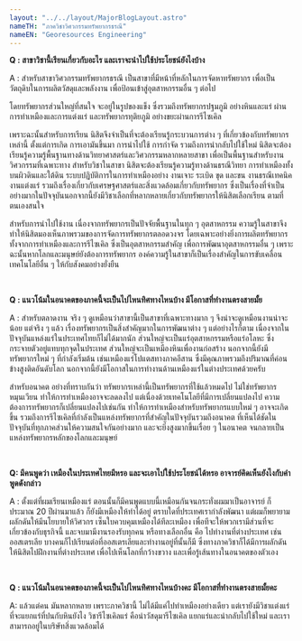 ```yaml
---
layout: "../../layout/MajorBlogLayout.astro"
nameTH: "ภาควิชาวิศวกรรมทรัพยากรธรณี"
nameEN: "Georesources Engineering"
---
```



**Q : สาขาวิชานี้เรียนเกี่ยวกับอะไร และเราจะนำไปใช้ประโยชน์ยังไงบ้าง**

A :  สำหรับสาขาวิศวกรรมทรัพยากรธรณี เป็นสาขาที่มีหน้าที่หลักในการจัดหาทรัพยากร เพื่อเป็นวัตถุดิบในการผลิตวัสดุและพลังงาน เพื่อป้อนเข้าสู่อุตสาหกรรมอื่น ๆ ต่อไป

โดยทรัพยากรส่วนใหญ่ที่สนใจ จะอยู่ในรูปของแข็ง ซึ่งรวมถึงทรัพยากรปฐมภูมิ อย่างหินและแร่ ผ่านการทำเหมืองและการแต่งแร่ และทรัพยากรทุติยภูมิ อย่างขยะผ่านการรีไซเคิล

เพราะฉะนั้นสำหรับการเรียน นิสิตจึงจำเป็นที่จะต้องเรียนรู้กระบวนการต่าง ๆ ที่เกี่ยวข้องกับทรัพยากรเหล่านี้ ตั้งแต่การเกิด การเอามันขึ้นมา การนำไปใช้ การกำจัด รวมถึงการนำกลับไปใช้ใหม่ นิสิตจะต้องเรียนรู้ความรู้พื้นฐานทางด้านวิทยาศาสตร์และวิศวกรรมหลากหลายสาขา เพื่อเป็นพื้นฐานสำหรับงานวิศวกรรมที่เฉพาะทาง สำหรับวิชาในสาขา นิสิตจะต้องเรียนรู้ความรู้ทางด้านธรณีวิทยา การทำเหมืองทั้งบนผิวดินและใต้ดิน ระบบปฏิบัติการในการทำเหมืองอย่าง งานเจาะ ระเบิด ขุด และขน งานธรณีเทคนิค งานแต่งแร่ รวมถึงเรื่องเกี่ยวกับเศรษฐศาสตร์และสิ่งแวดล้อมเกี่ยวกับทรัพยากร ซึ่งเป็นเรื่องที่จำเป็นอย่างมากในปัจจุบันนอกจากนี้ยังมีวิชาเลือกที่หลากหลายเกี่ยวกับทรัพยากรให้นิสิตเลือกเรียน ตามที่ตนเองสนใจ

สำหรับการนำไปใช้งาน เนื่องจากทรัพยากรเป็นปัจจัยพื้นฐานในทุก ๆ อุตสาหกรรม ความรู้ในสาขาจึงทำให้นิสิตมองเห็นภาพรวมของการจัดการทรัพยากรตลอดวงจร โดยเฉพาะอย่างยิ่งการผลิตทรัพยากรทั้งจากการทำเหมืองและการรีไซเคิล ซึ่งเป็นอุตสาหกรรมสำคัญ เพื่อการพัฒนาอุตสาหกรรมอื่น ๆ เพราะฉะนั้นหากโลกและมนุษย์ยังต้องการทรัพยากร องค์ความรู้ในสาขาก็เป็นเรื่องสำคัญในการขับเคลื่อนเทคโนโลยีอื่น ๆ ให้กับสังคมอย่างยั่งยืน

<br>

**Q : แนวโน้มในอนาคตของภาคนี้จะเป็นไปไหนทิศทางไหนบ้าง มีโอกาสที่ทำงานตรงสายมั้ย**

A : สำหรับตลาดงาน จริง ๆ ดูเหมือนว่าสาขานี้เป็นสาขาที่เฉพาะทางมาก ๆ จึงน่าจะดูเหมือนงานน่าจะน้อย แต่จริง ๆ แล้ว เรื่องทรัพยากรเป็นสิ่งสำคัญมากในการพัฒนาต่าง ๆ แต่อย่างไรก็ตาม เนื่องจากในปัจจุบันแหล่งแร่ในประเทศไทยก็ไม่ได้มากนัก ส่วนใหญ่จะเป็นแร่อุตสาหกรรมหรือแร่อโลหะ ซึ่งกระจายตัวอยู่แทบทุกจุดในประเทศ ส่วนใหญ่จะเป็นเหมืองหินเพื่องานก่อสร้าง นอกจากนี้ยังมีทรัพยากรใหม่ ๆ ที่กำลังเริ่มต้น เช่นเหมืองแร่โปแตสทางภาคอีสาน ซึ่งมีคุณภาพรวมถึงปริมาณที่ค่อนข้างสูงติดอันดับโลก นอกจากนี้ยังมีโอกาสในการทำงานด้านเหมืองแร่ในต่างประเทศด้วยครับ

สำหรับอนาคต อย่างที่ทราบกันว่า ทรัพยากรเหล่านี้เป็นทรัพยากรที่ใช้แล้วหมดไป ไม่ใช่ทรัพยากรหมุนเวียน ทำให้การทำเหมืองอาจจะลดลงไป แต่เนื่องด้วยเทคโนโลยีที่มีการเปลี่ยนแปลงไป ความต้องการทรัพยากรก็เปลี่ยนแปลงไปเช่นกัน ทำให้การทำเหมืองสำหรับทรัพยากรแบบใหม่ ๆ อาจจะเกิดขึ้น รวมถึงการรีไซเคิลที่กำลังเป็นแหล่งทรัพยากรที่สำคัญในปัจจุบันรวมถึงอนาคต ที่เห็นได้ชัดในปัจจุบันที่ทุกภาคส่วนให้ความสนใจกันอย่างมาก และจะยิ่งสูงมากขึ้นเรื่อย ๆ ในอนาคต จนกลายเป็นแหล่งทรัพยากรหลักของโลกและมนุษย์

<br>

**Q:  มีคนพูดว่า เหมืองในประเทศไทยมีหรอ และจะเอาไปใช้ประโยชน์ได้หรอ อาจารย์คิดเห็นยังไงกับคำพูดดังกล่าว**

A : ตั้งแต่ที่ผมเรียนเหมืองแร่ ตอนนั้นก็มีคนพูดแบบนี้เหมือนกันจนกระทั่งผมมาเป็นอาจารย์ ก็ประมาณ 20 ปีผ่านมาแล้ว ก็ยังมีเหมืองให้ทำได้อยู่ ตราบใดที่ประเทศเรากำลังพัฒนา แต่ผมก็พยายามผลักดันให้มีนโยบายให้วิศวกร เซ็นใบควบคุมเหมืองได้ทีละเหมือง เพื่อทีจะให้พวกเรามีส่วนที่จะเกี่ยวข้องกับธุรกิจนี้ และจบมามีงานรองรับทุกคน  หรือทางเลือกอื่น คือ ไปทำงานที่ต่างประเทศ เช่น ออสเตรเลีย บางคนก็ไปเรียนต่อที่ออสเตรเลียและทำงานอยู่ที่นั้นก็มี ซึ่งทางภาควิชาก็ได้มีการผลักดันให้นิสิตไปฝึกงานที่ต่างประเทศ เพื่อไปเห็นโลกที่กว้างขวาง และเพื่อรู้เส้นทางในอนาคตของตัวเอง

<br>

**Q : แนวโน้มในอนาคตของภาคนี้จะเป็นไปไหนทิศทางไหนบ้างคะ มีโอกาสที่ทำงานตรงสายมั้ยคะ**

A: แล้วแต่คน มันหลากหลาย เพราะภาควิชานี้ ไม่ได้มีแค่ไปทำเหมืองอย่างเดียว แต่เรายังมีวิชาแต่งแร่ ที่จะแยกแร่ที่ปนกับหินยังไง วิชารีไซเคิลแร่ คือนำวัสดุมารีไซเคิล แยกแร่และนำกลับไปใช้ใหม่ และเราสามารถอยู่ในบริษัทสิ่งแวดล้อมได้

